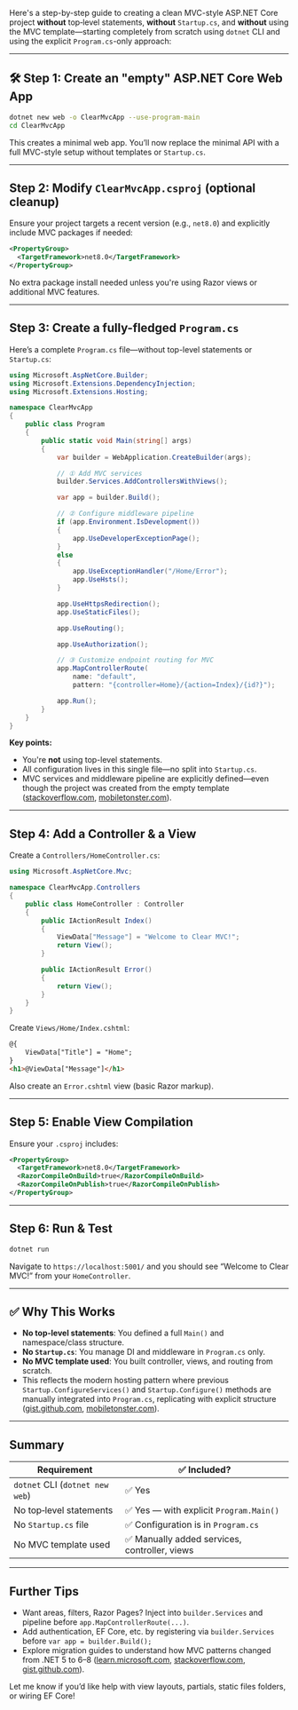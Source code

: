 Here's a step-by-step guide to creating a clean MVC-style ASP.NET Core project **without** top‑level statements, **without** `Startup.cs`, and **without** using the MVC template—starting completely from scratch using `dotnet` CLI and using the explicit `Program.cs`-only approach:

---

## 🛠️ Step 1: Create an "empty" ASP.NET Core Web App

```bash
dotnet new web -o ClearMvcApp --use-program-main
cd ClearMvcApp
```

This creates a minimal web app. You’ll now replace the minimal API with a full MVC-style setup without templates or `Startup.cs`.

---

## Step 2: Modify `ClearMvcApp.csproj` (optional cleanup)

Ensure your project targets a recent version (e.g., `net8.0`) and explicitly include MVC packages if needed:

```xml
<PropertyGroup>
  <TargetFramework>net8.0</TargetFramework>
</PropertyGroup>
```

No extra package install needed unless you're using Razor views or additional MVC features.

---

## Step 3: Create a fully-fledged `Program.cs`

Here’s a complete `Program.cs` file—without top-level statements or `Startup.cs`:

```csharp
using Microsoft.AspNetCore.Builder;
using Microsoft.Extensions.DependencyInjection;
using Microsoft.Extensions.Hosting;

namespace ClearMvcApp
{
    public class Program
    {
        public static void Main(string[] args)
        {
            var builder = WebApplication.CreateBuilder(args);

            // ① Add MVC services
            builder.Services.AddControllersWithViews();

            var app = builder.Build();

            // ② Configure middleware pipeline
            if (app.Environment.IsDevelopment())
            {
                app.UseDeveloperExceptionPage();
            }
            else
            {
                app.UseExceptionHandler("/Home/Error");
                app.UseHsts();
            }

            app.UseHttpsRedirection();
            app.UseStaticFiles();

            app.UseRouting();

            app.UseAuthorization();

            // ③ Customize endpoint routing for MVC
            app.MapControllerRoute(
                name: "default",
                pattern: "{controller=Home}/{action=Index}/{id?}");

            app.Run();
        }
    }
}
```

**Key points:**

* You're **not** using top-level statements.
* All configuration lives in this single file—no split into `Startup.cs`.
* MVC services and middleware pipeline are explicitly defined—even though the project was created from the empty template ([stackoverflow.com][1], [mobiletonster.com][2]).

---

## Step 4: Add a Controller & a View

Create a `Controllers/HomeController.cs`:

```csharp
using Microsoft.AspNetCore.Mvc;

namespace ClearMvcApp.Controllers
{
    public class HomeController : Controller
    {
        public IActionResult Index()
        {
            ViewData["Message"] = "Welcome to Clear MVC!";
            return View();
        }

        public IActionResult Error()
        {
            return View();
        }
    }
}
```

Create `Views/Home/Index.cshtml`:

```html
@{
    ViewData["Title"] = "Home";
}
<h1>@ViewData["Message"]</h1>
```

Also create an `Error.cshtml` view (basic Razor markup).

---

## Step 5: Enable View Compilation

Ensure your `.csproj` includes:

```xml
<PropertyGroup>
  <TargetFramework>net8.0</TargetFramework>
  <RazorCompileOnBuild>true</RazorCompileOnBuild>
  <RazorCompileOnPublish>true</RazorCompileOnPublish>
</PropertyGroup>
```

---

## Step 6: Run & Test

```bash
dotnet run
```

Navigate to `https://localhost:5001/` and you should see “Welcome to Clear MVC!” from your `HomeController`.

---

## ✅ Why This Works

* **No top-level statements**: You defined a full `Main()` and namespace/class structure.
* **No `Startup.cs`**: You manage DI and middleware in `Program.cs` only.
* **No MVC template used**: You built controller, views, and routing from scratch.
* This reflects the modern hosting pattern where previous `Startup.ConfigureServices()` and `Startup.Configure()` methods are manually integrated into `Program.cs`, replicating with explicit structure ([gist.github.com][3], [mobiletonster.com][2]).

---

## Summary

| Requirement                     | ✅ Included?                                  |
| ------------------------------- | -------------------------------------------- |
| `dotnet` CLI (`dotnet new web`) | ✅ Yes                                        |
| No top‑level statements         | ✅ Yes — with explicit `Program.Main()`       |
| No `Startup.cs` file            | ✅ Configuration is in `Program.cs`           |
| No MVC template used            | ✅ Manually added services, controller, views |

---

## Further Tips

* Want areas, filters, Razor Pages? Inject into `builder.Services` and pipeline before `app.MapControllerRoute(...)`.
* Add authentication, EF Core, etc. by registering via `builder.Services` before `var app = builder.Build();`
* Explore migration guides to understand how MVC patterns changed from .NET 5 to 6–8 ([learn.microsoft.com][4], [stackoverflow.com][1], [gist.github.com][3]).

Let me know if you’d like help with view layouts, partials, static files folders, or wiring EF Core!

[1]: https://stackoverflow.com/questions/78444282/there-is-no-startup-cs-codes-in-dotnet-core-8-what-will-i-do?utm_source=chatgpt.com "There is no startup.cs codes in dotnet core 8. What will I do?"
[2]: https://mobiletonster.com/blog/code/aspnet-core-6-how-to-deal-with-the-missing-startupcs-file?utm_source=chatgpt.com "ASP.NET Core 6 - how to deal with the missing Startup.cs file"
[3]: https://gist.github.com/davidfowl/0e0372c3c1d895c3ce195ba983b1e03d?utm_source=chatgpt.com "NET 6 ASP.NET Core Migration"
[4]: https://learn.microsoft.com/en-us/aspnet/core/tutorials/min-web-api?view=aspnetcore-9.0&utm_source=chatgpt.com "Tutorial: Create a minimal API with ASP.NET Core"
